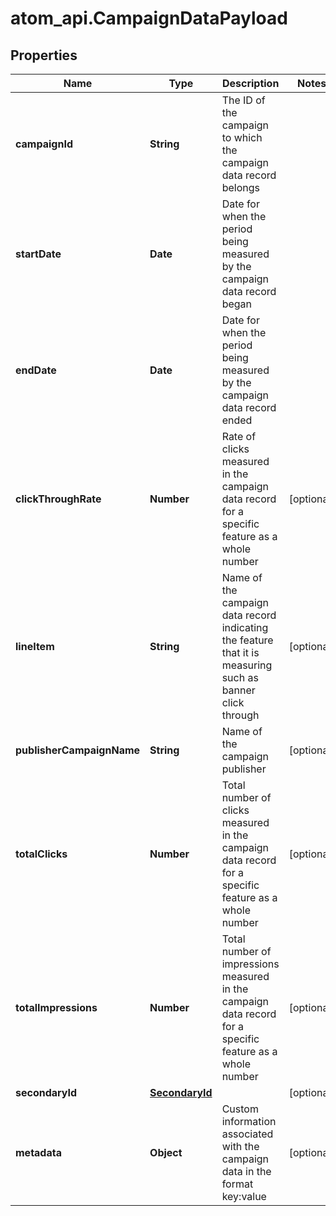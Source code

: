 # atom_api.CampaignDataPayload

## Properties
Name | Type | Description | Notes
------------ | ------------- | ------------- | -------------
**campaignId** | **String** | The ID of the campaign to which the campaign data record belongs | 
**startDate** | **Date** | Date for when the period being measured by the campaign data record began | 
**endDate** | **Date** | Date for when the period being measured by the campaign data record ended | 
**clickThroughRate** | **Number** | Rate of clicks measured in the campaign data record for a specific feature as a whole number | [optional] 
**lineItem** | **String** | Name of the campaign data record indicating the feature that it is measuring such as banner click through | [optional] 
**publisherCampaignName** | **String** | Name of the campaign publisher | [optional] 
**totalClicks** | **Number** | Total number of clicks measured in the campaign data record for a specific feature as a whole number | [optional] 
**totalImpressions** | **Number** | Total number of impressions measured in the campaign data record for a specific feature as a whole number | [optional] 
**secondaryId** | [**SecondaryId**](SecondaryId.md) |  | [optional] 
**metadata** | **Object** | Custom information associated with the campaign data in the format key:value | [optional] 


